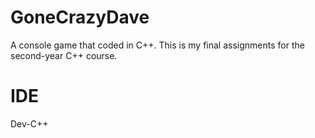 # GoneCrazyDave
A console game that coded in C++. This is my final assignments for the second-year C++ course.

# IDE
Dev-C++
